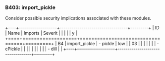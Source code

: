 ### B403: import\_pickle

Consider possible security implications associated with these modules.

+----+-------------------+----------------------------------+---------+
| ID | Name              | Imports                          | Severit |
|    |                   |                                  | y       |
+====+===================+==================================+=========+
| B4 | import\_pickle    | -   pickle                       | low     |
| 03 |                   |                                  |         |
|    |                   | -   cPickle                      |         |
|    |                   |                                  |         |
|    |                   | -   dill                         |         |
+----+-------------------+----------------------------------+---------+
